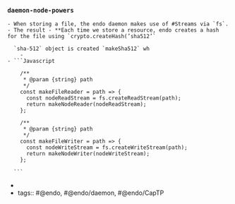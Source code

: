 ### `daemon-node-powers`
	- When storing a file, the endo daemon makes use of #Streams via `fs`.
	- The result - **Each time we store a resource, endo creates a hash for the file using `crypto.createHash(’sha512’`  
	  
	  `sha-512` object is created `makeSha512` wh
		-
	- ```Javascript
	  
	    /**
	     * @param {string} path
	     */
	    const makeFileReader = path => {
	      const nodeReadStream = fs.createReadStream(path);
	      return makeNodeReader(nodeReadStream);
	    };
	  
	    /**
	     * @param {string} path
	     */
	    const makeFileWriter = path => {
	      const nodeWriteStream = fs.createWriteStream(path);
	      return makeNodeWriter(nodeWriteStream);
	    };
	  
	  ```
-
- tags::  #@endo, #@endo/daemon, #@endo/CapTP